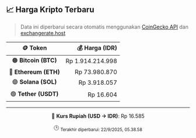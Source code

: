 

<!-- HARGA_KRIPTO -->
## 📈 Harga Kripto Terbaru

> Data ini diperbarui secara otomatis menggunakan [CoinGecko API](https://www.coingecko.com/) dan [exchangerate.host](https://exchangerate.host/)

<div align="center">

| 🪙 Token | 💰 Harga (IDR) |
|:------:|---------------:|
| 🟠 **Bitcoin (BTC)**   | Rp 1.914.214.998 |
| 🔵 **Ethereum (ETH)**  | Rp 73.980.870 |
| 🟣 **Solana (SOL)**    | Rp 3.918.057 |
| 🟢 **Tether (USDT)**   | Rp 16.604 |

---

💱 **Kurs Rupiah (USD → IDR)**: Rp 16.585

🕒 <sub>Terakhir diperbarui: 22/9/2025, 05.38.58</sub>

</div>
<!-- /HARGA_KRIPTO -->